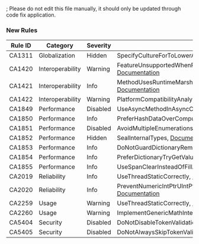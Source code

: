 ; Please do not edit this file manually, it should only be updated through code fix application.

### New Rules

Rule ID | Category | Severity | Notes
--------|----------|----------|-------
CA1311 | Globalization | Hidden | SpecifyCultureForToLowerAndToUpper, [Documentation](https://learn.microsoft.com/dotnet/fundamentals/code-analysis/quality-rules/ca1311)
CA1420 | Interoperability | Warning | FeatureUnsupportedWhenRuntimeMarshallingDisabled, [Documentation](https://learn.microsoft.com/dotnet/fundamentals/code-analysis/quality-rules/ca1420)
CA1421 | Interoperability | Info | MethodUsesRuntimeMarshallingEvenWhenMarshallingDisabled, [Documentation](https://learn.microsoft.com/dotnet/fundamentals/code-analysis/quality-rules/ca1421)
CA1422 | Interoperability | Warning | PlatformCompatibilityAnalyzer, [Documentation](https://learn.microsoft.com/dotnet/fundamentals/code-analysis/quality-rules/ca1422)
CA1849 | Performance | Disabled | UseAsyncMethodInAsyncContext, [Documentation](https://learn.microsoft.com/dotnet/fundamentals/code-analysis/quality-rules/ca1849)
CA1850 | Performance | Info | PreferHashDataOverComputeHashAnalyzer, [Documentation](https://learn.microsoft.com/dotnet/fundamentals/code-analysis/quality-rules/ca1850)
CA1851 | Performance | Disabled | AvoidMultipleEnumerations, [Documentation](https://learn.microsoft.com/dotnet/fundamentals/code-analysis/quality-rules/ca1851)
CA1852 | Performance | Hidden | SealInternalTypes, [Documentation](https://learn.microsoft.com/dotnet/fundamentals/code-analysis/quality-rules/ca1852)
CA1853 | Performance | Info | DoNotGuardDictionaryRemoveByContainsKey, [Documentation](https://learn.microsoft.com/dotnet/fundamentals/code-analysis/quality-rules/ca1853)
CA1854 | Performance | Info | PreferDictionaryTryGetValueAnalyzer, [Documentation](https://learn.microsoft.com/dotnet/fundamentals/code-analysis/quality-rules/ca1854)
CA1855 | Performance | Info | UseSpanClearInsteadOfFillAnalyzer, [Documentation](https://learn.microsoft.com/dotnet/fundamentals/code-analysis/quality-rules/ca1855)
CA2019 | Reliability | Info | UseThreadStaticCorrectly, [Documentation](https://learn.microsoft.com/dotnet/fundamentals/code-analysis/quality-rules/ca2019)
CA2020 | Reliability | Info | PreventNumericIntPtrUIntPtrBehavioralChanges, [Documentation](https://learn.microsoft.com/dotnet/fundamentals/code-analysis/quality-rules/ca2020)
CA2259 | Usage | Warning | UseThreadStaticCorrectly, [Documentation](https://learn.microsoft.com/dotnet/fundamentals/code-analysis/quality-rules/ca2259)
CA2260 | Usage | Warning | ImplementGenericMathInterfacesCorrectly, [Documentation](https://learn.microsoft.com/dotnet/fundamentals/code-analysis/quality-rules/ca2260)
CA5404 | Security | Disabled | DoNotDisableTokenValidationChecks, [Documentation](https://learn.microsoft.com/visualstudio/code-quality/ca5404)
CA5405 | Security | Disabled | DoNotAlwaysSkipTokenValidationInDelegates, [Documentation](https://learn.microsoft.com/visualstudio/code-quality/ca5405)
